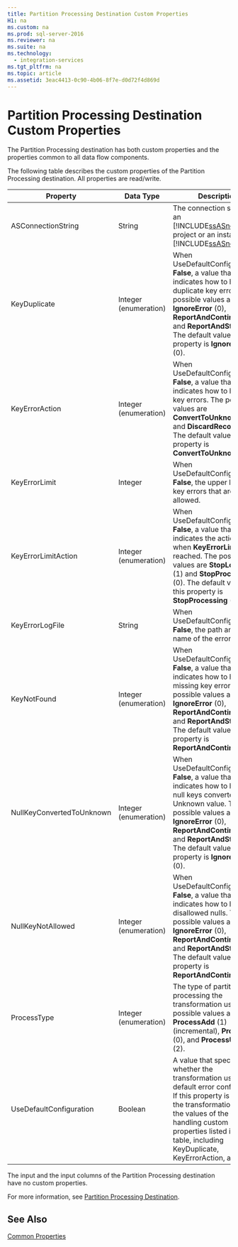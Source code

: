 ```yaml
---
title: Partition Processing Destination Custom Properties
H1: na
ms.custom: na
ms.prod: sql-server-2016
ms.reviewer: na
ms.suite: na
ms.technology: 
  - integration-services
ms.tgt_pltfrm: na
ms.topic: article
ms.assetid: 3eac4413-0c90-4b06-8f7e-d0d72f4d869d
---
```

# Partition Processing Destination Custom Properties
  The Partition Processing destination has both custom properties and the properties common to all data flow components.  
  
 The following table describes the custom properties of the Partition Processing destination. All properties are read\/write.  
  
|Property|Data Type|Description|  
|--------------|---------------|-----------------|  
|ASConnectionString|String|The connection string to an [!INCLUDE[ssASnoversion](../../Token/Other/ssASnoversion_md.md)] project or an instance of [!INCLUDE[ssASnoversion](../../Token/Other/ssASnoversion_md.md)].|  
|KeyDuplicate|Integer \(enumeration\)|When UseDefaultConfiguration is **False**, a value that indicates how to handle duplicate key errors. The possible values are **IgnoreError** \(0\), **ReportAndContinue** \(1\), and **ReportAndStop** \(2\). The default value of this property is **IgnoreError** \(0\).|  
|KeyErrorAction|Integer \(enumeration\)|When UseDefaultConfiguration is **False**, a value that indicates how to handle key errors. The possible values are **ConvertToUnknown** \(0\) and **DiscardRecord** \(1\). The default value of this property is **ConvertToUnknown** \(0\).|  
|KeyErrorLimit|Integer|When UseDefaultConfiguration is **False**, the upper limit of key errors that are allowed.|  
|KeyErrorLimitAction|Integer \(enumeration\)|When UseDefaultConfiguration is **False**, a value that indicates the action to take when **KeyErrorLimit** is reached. The possible values are **StopLogging** \(1\) and **StopProcessing** \(0\). The default value of this property is **StopProcessing** \(0\).|  
|KeyErrorLogFile|String|When UseDefaultConfiguration is **False**, the path and file name of the error log file.|  
|KeyNotFound|Integer \(enumeration\)|When UseDefaultConfiguration is **False**, a value that indicates how to handle missing key errors. The possible values are **IgnoreError** \(0\), **ReportAndContinue** \(1\), and **ReportAndStop** \(2\). The default value of this property is **ReportAndContinue** \(1\).|  
|NullKeyConvertedToUnknown|Integer \(enumeration\)|When UseDefaultConfiguration is **False**, a value that indicates how to handle null keys converted to the Unknown value. The possible values are **IgnoreError** \(0\), **ReportAndContinue** \(1\), and **ReportAndStop** \(2\). The default value of this property is **IgnoreError** \(0\).|  
|NullKeyNotAllowed|Integer \(enumeration\)|When UseDefaultConfiguration is **False**, a value that indicates how to handle disallowed nulls. The possible values are **IgnoreError** \(0\), **ReportAndContinue** \(1\), and **ReportAndStop** \(2\). The default value of this property is **ReportAndContinue** \(1\).|  
|ProcessType|Integer \(enumeration\)|The type of partition processing the transformation uses. The possible values are **ProcessAdd** \(1\) \(incremental\), **ProcessFull** \(0\), and **ProcessUpdate** \(2\).|  
|UseDefaultConfiguration|Boolean|A value that specifies whether the transformation uses the default error configuration. If this property is **False**, the transformation uses the values of the error\-handling custom properties listed in this table, including KeyDuplicate, KeyErrorAction, and so on.|  
  
 The input and the input columns of the Partition Processing destination have no custom properties.  
  
 For more information, see [Partition Processing Destination](../../Topics/TopicNameNotContainA/Partition-Processing-Destination.md).  
  
## See Also  
 [Common Properties](../../Topics/TopicNameNotContainA/Common-Properties.md)  
  
  